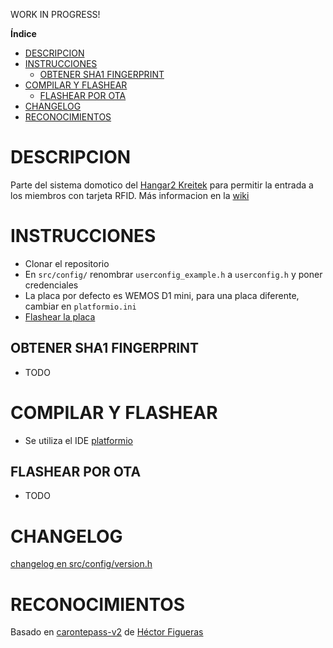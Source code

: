 WORK IN PROGRESS!

**Índice**   

- [DESCRIPCION](#descripcion)
- [INSTRUCCIONES](#instrucciones)
  - [OBTENER SHA1 FINGERPRINT](#obtener-sha1-fingerprint)
- [COMPILAR Y FLASHEAR](#compilar-y-flashear)
  - [FLASHEAR POR OTA](#flashear-por-ota)
- [CHANGELOG](#changelog)
- [RECONOCIMIENTOS](#reconocimientos)

# DESCRIPCION

Parte del sistema domotico del [Hangar2 Kreitek](http://kreitek.org) para permitir la entrada a los miembros con tarjeta RFID. Más informacion en la [wiki](http://wiki.kreitek.org/proyectos:domotica_con_sonoff_y_raspberry_pi)

# INSTRUCCIONES

- Clonar el repositorio
- En `src/config/` renombrar `userconfig_example.h` a `userconfig.h` y poner credenciales
- La placa por defecto es WEMOS D1 mini, para una placa diferente, cambiar en `platformio.ini`
- [Flashear la placa](#compilar-y-flashear)

## OBTENER SHA1 FINGERPRINT

- TODO

# COMPILAR Y FLASHEAR

- Se utiliza el IDE [platformio](https://platformio.org/platformio-ide)

## FLASHEAR POR OTA

- TODO

# CHANGELOG

[changelog en src/config/version.h](src/config/version.h)

# RECONOCIMIENTOS

Basado en [carontepass-v2](https://github.com/torehc/carontepass-v2) de [Héctor Figueras](https://github.com/torehc)
